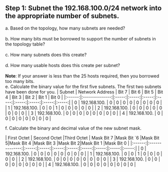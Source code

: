 ## Step 1: Subnet the 192.168.100.0/24 network into the appropriate number of subnets.
a. Based on the topology, how many subnets are needed?<br><br>
b. How many bits must be borrowed to support the number of subnets in the topology table?<br><br>
c. How many subnets does this create?<br><br>
d. How many usable hosts does this create per subnet?<br><br>
**Note**: If your answer is less than the 25 hosts required, then you borrowed too many bits.<br>
e. Calculate the binary value for the first five subnets. The first two subnets have been done for you.
| Subnet | Network Address | Bit 7 | Bit 6 | Bit 5 | Bit 4 | Bit 3 | Bit 2 | Bit 1 | Bit 0 |
|:------:|:--------------:|:-----:|:-----:|:-----:|:-----:|:-----:|:-----:|:-----:|:-----:|
| 0      | 192.168.100.   | 0     | 0     | 0     | 0     | 0     | 0     | 0     | 0     |
| 1      | 192.168.100.   | 0     | 0     | 1     | 0     | 0     | 0     | 0     | 0     |
| 2      | 192.168.100.   | 0     | 0     | 0     | 0     | 0     | 0     | 0     | 0     |
| 3      | 192.168.100.   | 0     | 0     | 0     | 0     | 0     | 0     | 0     | 0     |
| 4      | 192.168.100.   | 0     | 0     | 0     | 0     | 0     | 0     | 0     | 0     |

f. Calculate the binary and decimal value of the new subnet mask.

| First Octet | Second Octet |Third Octet | Mask Bit 7 |Mask Bit ´6 |Mask Bit 5|Mask Bit 4 |Mask Bit 3 |Mask Bit 2|Mask Bit 1 |Mask Bit 0 |
|:------:|:--------------:|:-----:|:-----:|:-----:|:-----:|:-----:|:-----:|:-----:|:-----:|
| 0      | 192.168.100.   | 0     | 0     | 0     | 0     | 0     | 0     | 0     | 0     |
| 1      | 192.168.100.   | 0     | 0     | 1     | 0     | 0     | 0     | 0     | 0     |
| 2      | 192.168.100.   | 0     | 0     | 0     | 0     | 0     | 0     | 0     | 0     |
| 3      | 192.168.100.   | 0     | 0     | 0     | 0     | 0     | 0     | 0     | 0     |
| 4      | 192.168.100.   | 0     | 0     | 0     | 0     | 0     | 0     | 0     | 0     |
